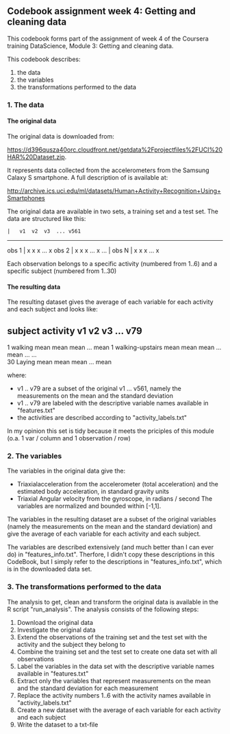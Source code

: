 ## Codebook assignment week 4: Getting and cleaning data

This codebook forms part of the assignment of week 4 of the Coursera training DataScience, Module 3: Getting and cleaning data.

This codebook describes:

1. the data
2. the variables
3. the transformations performed to the data



### 1. The data
#### The original data
The original data is downloaded from:

https://d396qusza40orc.cloudfront.net/getdata%2Fprojectfiles%2FUCI%20HAR%20Dataset.zip.

It represents data collected from the accelerometers from the Samsung Calaxy S smartphone. A full description of is available at:

http://archive.ics.uci.edu/ml/datasets/Human+Activity+Recognition+Using+Smartphones

The original data are available in two sets, a training set and a test set. The data are structured like this:

	|	v1	v2	v3	...	v561
-----------------------------------------------------
obs 1	|	x	x	x	...	x
obs 2	|	x	x	x	...	x
...	|
obs N	|	x	x	x	...	x


Each observation belongs to a specific activity (numbered from 1..6) and a specific subject (numbered from 1..30)

#### The resulting data
The resulting dataset gives the average of each variable for each activity and each subject and looks like:


subject	  activity	    v1	v2	v3	...	v79
---------------------------------------------------------------------
1  	  walking	    mean	mean	mean	...	mean
1  	  walking-upstairs  mean	mean	mean	...	mean
...	
...   
30 	  Laying	    mean	mean	mean	...	mean


where:

* v1 .. v79 are a subset of the original v1 ... v561, namely the measurements on the mean and the standard deviation
* v1 .. v79 are labeled with the descriptive variable names available in "features.txt"
* the activities are described according to "activity_labels.txt"

In my opinion this set is tidy because it meets the priciples of this module (o.a. 1 var / column and 1 observation / row)

### 2. The variables
The variables in the original data give the:
* Triaxialacceleration from the accelerometer (total acceleration) and the estimated body acceleration, in standard gravity units
* Triaxial Angular velocity from the gyroscope, in radians / second
The variables are normalized and bounded within [-1,1]. 

The variables in the resulting dataset are a subset of the original variables (namely the measurements on the mean and the standard deviation) and give the average of each variable for each activity and each subject.

The variables are described extensively (and much better than I can ever do) in "features_info.txt". Therfore, I didn't copy these descriptions in this CodeBook, but I simply refer to the descriptions in "features_info.txt", which is in the downloaded data set.


### 3. The transformations performed to the data
The analysis to get, clean and transform the original data is available in the R script "run_analysis". The analysis consists of the following steps:

1. Download the original data
2. Investigate the original data
3. Extend the observations of the training set and the test set with the activity and the subject they belong to
4. Combine the training set and the test set to create one data set with all observations
5. Label the variables in the data set with the descriptive variable names available in "features.txt"
6. Extract only the variables that represent measurements on the mean and the standard deviation for each measurement
7. Replace the activity numbers 1..6 with the activity names available in "activity_labels.txt"
8. Create a new dataset with the average of each variable for each activity and each subject
9. Write the dataset to a txt-file